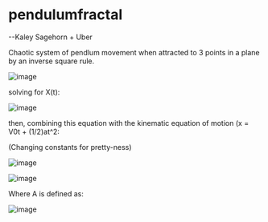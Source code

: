 # pendulumfractal

--Kaley Sagehorn + Uber

Chaotic system of pendlum movement when attracted to 3 points in a plane by an inverse square rule.

![image](https://user-images.githubusercontent.com/15951051/115315144-5587b980-a13c-11eb-8151-bbbee169ab89.png)

solving for X(t):

![image](https://user-images.githubusercontent.com/15951051/115315236-84059480-a13c-11eb-8a4b-6b3a50e2c97a.png)

then, combining this equation with the kinematic equation of motion (x = V0t + (1/2)at^2:

(Changing constants for pretty-ness)

![image](https://user-images.githubusercontent.com/15951051/115320254-275ba700-a147-11eb-9799-e88c848237f7.png)

![image](https://user-images.githubusercontent.com/15951051/115315294-a5ff1700-a13c-11eb-9da7-b65d76351e52.png)



Where A is defined as:

![image](https://user-images.githubusercontent.com/15951051/115316147-676a5c00-a13e-11eb-91c2-167340a8e034.png)

